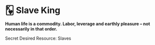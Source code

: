 # 🂾 Slave King

**Human life is a commodity. Labor, leverage and earthly pleasure – not necessarily in that order.**

Secret Desired Resource: Slaves

